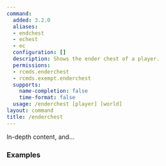 ```yaml
---
command:
  added: 3.2.0
  aliases:
  - endchest
  - echest
  - ec
  configuration: []
  description: Shows the ender chest of a player.
  permissions:
  - rcmds.enderchest
  - rcmds.exempt.enderchest
  supports:
    name-completion: false
    time-format: false
  usage: /enderchest [player] [world]
layout: command
title: /enderchest
---
```


In-depth content, and...

### Examples

